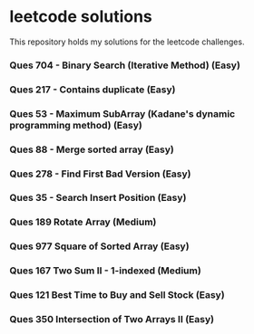 # leetcode solutions
This repository holds my solutions for the leetcode challenges.

### Ques 704 - Binary Search (Iterative Method) (Easy)
### Ques 217 - Contains duplicate (Easy)
### Ques 53 - Maximum SubArray (Kadane's dynamic programming method) (Easy)
### Ques 88 - Merge sorted array (Easy)
### Ques 278 - Find First Bad Version (Easy)
### Ques 35 - Search Insert Position (Easy)
### Ques 189 Rotate Array (Medium)
### Ques 977 Square of Sorted Array (Easy)
### Ques 167 Two Sum II - 1-indexed (Medium)
### Ques 121 Best Time to Buy and Sell Stock (Easy)
### Ques 350 Intersection of Two Arrays II (Easy)
   
    


